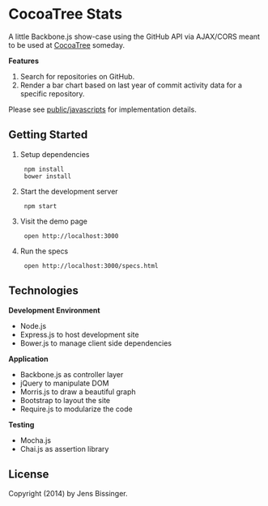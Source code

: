 # CocoaTree Stats

A little Backbone.js show-case using the GitHub API via AJAX/CORS meant to be used at [CocoaTree](http://cocoa-tree.github.io) someday.

**Features**

1. Search for repositories on GitHub.
2. Render a bar chart based on last year of commit activity data for a specific repository.

Please see [public/javascripts](public/javascripts) for implementation details.

## Getting Started

1. Setup dependencies

    	npm install
    	bower install

2. Start the development server    

    	npm start
    
3. Visit the demo page

    	open http://localhost:3000

4. Run the specs

    	open http://localhost:3000/specs.html

## Technologies

**Development Environment**

  * Node.js
  * Express.js to host development site
  * Bower.js to manage client side dependencies

**Application**

  * Backbone.js as controller layer
  * jQuery to manipulate DOM
  * Morris.js to draw a beautiful graph
  * Bootstrap to layout the site
  * Require.js to modularize the code

**Testing**

  * Mocha.js
  * Chai.js as assertion library

## License

Copyright (2014) by Jens Bissinger.
